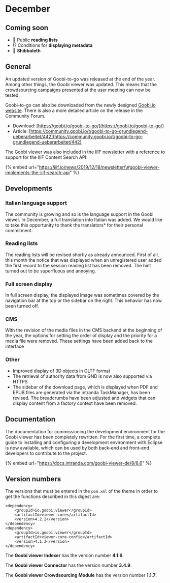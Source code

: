 # December

## Coming soon 

* 🔖 Public **reading lists**
* ⁉ Conditions for **displaying metadata**
* 🔐 **Shibboleth** 

## General 

An updated version of Goobi-to-go was released at the end of the year. Among other things, the Goobi viewer was updated. This means that the crowdsourcing campaigns presented at the user meeting can now be tested. 

Goobi-to-go can also be downloaded from the newly designed [Goobi.io website](https://goobi.io/). There is also a more detailed article on the release in the Community Forum. 

* Download: [https://goobi.io/goobi-to-go/](https://goobi.io/goobi-to-go/) 
* Article: [https://community.goobi.io/t/goobi-to-go-grundlegend-ueberarbeitet/442](https://community.goobi.io/t/goobi-to-go-grundlegend-ueberarbeitet/442) 

The Goobi viewer was also included in the IIIF newsletter with a reference to support for the IIIF Content Search API:

{% embed url="https://iiif.io/news/2019/12/18/newsletter/\#goobi-viewer-implements-the-iiif-search-api" %}

## Developments 

### Italian language support 

The community is growing and so is the language support in the Goobi viewer. In December, a full translation into Italian was added. We would like to take this opportunity to thank the translators\* for their personal commitment. 

### Reading lists 

The reading lists will be revised shortly as already announced. First of all, this month the notice that was displayed when an unregistered user added the first record to the session reading list has been removed. The hint turned out to be superfluous and annoying. 

### Full screen display

In full screen display, the displayed image was sometimes covered by the navigation bar at the top or the sidebar on the right. This behavior has now been turned off. 

### CMS

With the revision of the media files in the CMS backend at the beginning of the year, the options for setting the order of display and the priority for a media file were removed. These settings have been added back to the interface 

### Other

* Improved display of 3D objects in GLTF format 
* The retrieval of authority data from GND is now also supported via HTTPS
* The sidebar of the download page, which is displayed when PDF and EPUB files are generated via the intranda TaskManager, has been revised. The breadcrumbs have been adjusted and widgets that can display content from a factory context have been removed. 

## Documentation 

The documentation for commissioning the development environment for the Goobi viewer has been completely rewritten. For the first time, a complete guide to installing and configuring a development environment with Eclipse is now available, which can be used by both back-end and front-end developers to contribute to the project.

{% embed url="https://docs.intranda.com/goobi-viewer-de/8/8.6" %}

## Version numbers 

The versions that must be entered in the `pom.xml` of the theme in order to get the functions described in this digest are:

```markup
<dependency>
    <groupId>io.goobi.viewer</groupId>
    <artifactId>viewer-core</artifactId>
    <version>4.2.2</version>
</dependency>
<dependency>
    <groupId>io.goobi.viewer</groupId>
    <artifactId>viewer-core-config</artifactId>
    <version>4.1.3</version>
</dependency>
```

The **Goobi viewer Indexer** has the version number **4.1.6**. 

The **Goobi viewer Connector** has the version number **3.4.9**.

The **Goobi viewer Crowdsourcing Module** has the version number **1.1.7**.

